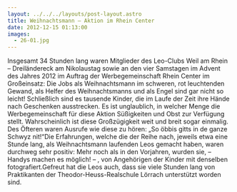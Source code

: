 ```yaml
---
layout: ../../../layouts/post-layout.astro
title: Weihnachtsmann – Aktion im Rhein Center
date: 2012-12-15 01:13:00
images:
  - 26-01.jpg
---
```


Insgesamt 34 Stunden lang waren Mitglieder des Leo-Clubs Weil am Rhein – Dreiländereck am Nikolaustag sowie an den vier Samstagen im Advent des Jahres 2012 im Auftrag der Werbegemeinschaft Rhein Center im Großeinsatz: Die Jobs als Weihnachtsmann im schweren, rot leuchtenden Gewand, als Helfer des Weihnachtsmanns und als Engel sind gar nicht so leicht! Schließlich sind es tausende Kinder, die im Laufe der Zeit ihre Hände nach Geschenken ausstrecken. Es ist unglaublich, in welcher Menge die Werbegemeinschaft für diese Aktion Süßigkeiten und Obst zur Verfügung stellt. Wahrscheinlich ist diese Großzügigkeit weit und breit sogar einmalig. Des Öfteren waren Ausrufe wie diese zu hören: „So öbbis gitts in de ganze Schwyz nit!“Die Erfahrungen, welche die der Reihe nach, jeweils etwa eine Stunde lang, als Weihnachtsmann laufenden Leos gemacht haben, waren durchweg sehr positiv: Mehr noch als in den Vorjahren, wurden sie, – Handys machen es möglich! – , von Angehörigen der Kinder mit denselben fotografiert.Gefreut hat die Leos auch, dass sie viele Stunden lang von Praktikanten der Theodor-Heuss-Realschule Lörrach unterstützt worden sind.
